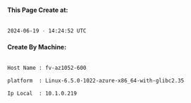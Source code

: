 
   
#### This Page Create at:

```bash

2024-06-19 - 14:24:52 UTC

```

#### Create By Machine:

```bash

Host Name : fv-az1052-600

platform  : Linux-6.5.0-1022-azure-x86_64-with-glibc2.35

Ip Local  : 10.1.0.219

```

